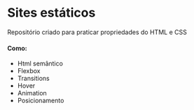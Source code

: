 ﻿# Sites estáticos

Repositório criado para praticar propriedades do HTML e CSS

<h4>Como: </h4>
<ul>
  <li>Html semântico</li>
  <li>Flexbox</li>
  <li>Transitions</li>
  <li>Hover</li>
  <li>Animation</li>
  <li>Posicionamento</li>
</ul>

